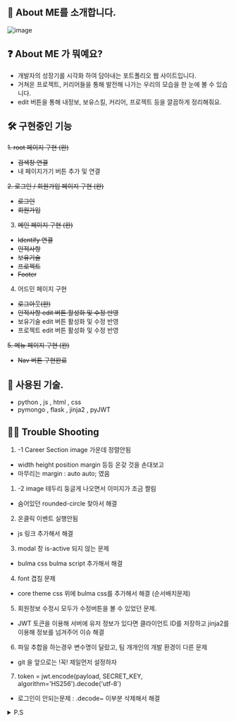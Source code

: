 ## 🙌 About  ME를 소개합니다.

![image](https://user-images.githubusercontent.com/85295433/183332086-09345165-70ee-45ab-b759-fb4428e4a926.png)

## ❓ About  ME 가 뭐예요?   
- 개발자의 성장기를 시각화 하여 담아내는 포트폴리오 웹 사이트입니다.
- 거쳐온 프로젝트, 커리어들을 통해 발전해 나가는 우리의 모습을 한 눈에 볼 수 있습니다.
- edit 버튼을 통해 내정보, 보유스킬, 커리어, 프로젝트 등을 깔끔하게 정리해줘요.


## 🛠 구현중인 기능
<s>1. root 페이지 구현 (완)
- 검색창 연결</s>
- 내 페이지가기 버튼 추가 및 연결

<s>2. 로그인 / 회원가입 페이지 구현 (완)
- 로그인
- 회원가입

3. 메인 페이지 구현 (완)
- Identify 연결
- 인적사항
- 보유기술
- 프로젝트
- Footer
</s>

4. 어드민 페이지 구현
- <s>로그아웃(완)
- 인적사항 edit 버튼 활성화 및 수정 반영</s>
- 보유기술 edit 버튼 활성화 및 수정 반영
- 프로젝트 edit 버튼 활성화 및 수정 반영


<s>5. 메뉴 페이지 구현 (완)
- Nav 버튼 구현완료 </s>


## 🚗 사용된 기술.
- python , js , html , css
- pymongo , flask , jinja2 , pyJWT


## 🙋‍♀️ Trouble Shooting
1. -1 Career Section image 가운데 정렬안됨
- width height position margin 등등 온갖 것을 손대보고
- 마무리는 margin : auto auto; 였음


1. -2 image 테두리 둥글게 나오면서 이미지가 조금 짤림
- 숨어있던 rounded-circle 찾아서 해결


2. 온클릭 이벤트 실행안됨
- js 링크 추가해서 해결


3. modal 창 is-active 되지 않는 문제
- bulma css bulma script 추가해서 해결


4. font 겹침 문제
- core theme css 위에 bulma css를 추가해서 해결 (순서배치문제) 


5. 회원정보 수정시 모두가 수정버튼을 볼 수 있었던 문제.
- JWT 토큰을 이용해 서버에 유저 정보가 있다면 클라이언트 ID를 저장하고 jinja2를 이용해 정보를 넘겨주어 이슈 해결


6. 파일 추합을 하는경우 변수명이 달랐고, 팀 개개인의 개발 환경이 다른 문제
- git 을 앞으로는 !꼭! 제일먼저 설정하자


7. token = jwt.encode(payload, SECRET_KEY, algorithm='HS256').decode('utf-8')
- 로그인이 안되는문제 : .decode~ 이부분 삭제해서 해결


<details><summary> P.S </summary>

 ![image](https://user-images.githubusercontent.com/85295433/183233382-373f77b6-19ba-47ed-a2f7-fd7c776ae03e.png) 
 
 - 이노베이션캠프(강원) 첫주 5조 
 - Team Innovation Camp(Gangwon). First week group 5 

</details>

